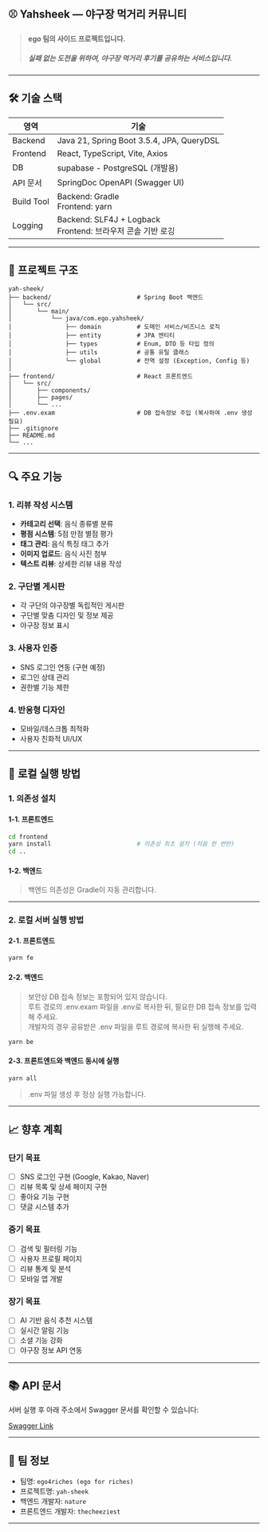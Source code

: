 ## ⚾️ Yahsheek — 야구장 먹거리 커뮤니티

> **ego 팀의 사이드 프로젝트입니다.**
> ##### 실패 없는 도전을 위하여, 야구장 먹거리 후기를 공유하는 서비스입니다.

---

## 🛠️ 기술 스택

| 영역         | 기술                                                   |
|------------|------------------------------------------------------|
| Backend    | Java 21, Spring Boot 3.5.4, JPA, QueryDSL            |
| Frontend   | React, TypeScript, Vite, Axios                       |
| DB         | supabase - PostgreSQL (개발용)                          |
| API 문서     | SpringDoc OpenAPI (Swagger UI)                       |
| Build Tool | Backend: Gradle<br/>Frontend: yarn                   |
| Logging    | Backend: SLF4J + Logback<br/>Frontend: 브라우저 콘솔 기반 로깅 |

---

## 📁 프로젝트 구조

```plaintext
yah-sheek/
├── backend/                        # Spring Boot 백엔드
│   └── src/
│       └── main/
│           └── java/com.ego.yahsheek/
│               ├── domain          # 도메인 서비스/비즈니스 로직
│               ├── entity          # JPA 엔티티
│               ├── types           # Enum, DTO 등 타입 정의
│               ├── utils           # 공통 유틸 클래스
│               └── global          # 전역 설정 (Exception, Config 등)
│
├── frontend/                       # React 프론트엔드
│   └── src/
│       ├── components/
│       ├── pages/
│       └── ...
├── .env.exam                       # DB 접속정보 주입 (복사하여 .env 생성 필요)
├── .gitignore
├── README.md
└── ...
```

---

## 🔍 주요 기능

### 1. 리뷰 작성 시스템

- **카테고리 선택**: 음식 종류별 분류
- **평점 시스템**: 5점 만점 별점 평가
- **태그 관리**: 음식 특징 태그 추가
- **이미지 업로드**: 음식 사진 첨부
- **텍스트 리뷰**: 상세한 리뷰 내용 작성

### 2. 구단별 게시판

- 각 구단의 야구장별 독립적인 게시판
- 구단별 맞춤 디자인 및 정보 제공
- 야구장 정보 표시

### 3. 사용자 인증

- SNS 로그인 연동 (구현 예정)
- 로그인 상태 관리
- 권한별 기능 제한

### 4. 반응형 디자인

- 모바일/데스크톱 최적화
- 사용자 친화적 UI/UX

---

## 🚀 로컬 실행 방법

### 1. 의존성 설치

#### 1-1. 프론트엔드

```bash
cd frontend
yarn install                        # 의존성 최초 설치 (처음 한 번만)
cd ..
```

#### 1-2. 백엔드

> 백엔드 의존성은 Gradle이 자동 관리합니다.

---

### 2. 로컬 서버 실행 방법

#### 2-1. 프론트엔드

```bash
yarn fe
```

#### 2-2. 백엔드

> 보안상 DB 접속 정보는 포함되어 있지 않습니다.<br>
> 루트 경로의 .env.exam 파일을 .env로 복사한 뒤, 필요한 DB 접속 정보를 입력해 주세요.<br>
> 개발자의 경우 공유받은 .env 파일을 루트 경로에 복사한 뒤 실행해 주세요.

```bash
yarn be
```

#### 2-3. 프론트엔드와 백엔드 동시에 실행

```bash
yarn all
```

> .env 파일 생성 후 정상 실행 가능합니다.

---

## 📈 향후 계획

### 단기 목표

- [ ] SNS 로그인 구현 (Google, Kakao, Naver)
- [ ] 리뷰 목록 및 상세 페이지 구현
- [ ] 좋아요 기능 구현
- [ ] 댓글 시스템 추가

### 중기 목표

- [ ] 검색 및 필터링 기능
- [ ] 사용자 프로필 페이지
- [ ] 리뷰 통계 및 분석
- [ ] 모바일 앱 개발

### 장기 목표

- [ ] AI 기반 음식 추천 시스템
- [ ] 실시간 알림 기능
- [ ] 소셜 기능 강화
- [ ] 야구장 정보 API 연동

---

## 📚 API 문서

서버 실행 후 아래 주소에서 Swagger 문서를 확인할 수 있습니다:

[Swagger Link](http://localhost:8080/swagger-ui.html)

---

## 🙋 팀 정보

* 팀명: `ego4riches (ego for riches)`
* 프로젝트명: `yah-sheek`
* 백엔드 개발자: `nature`
* 프론트엔드 개발자: `thecheeziest`

---